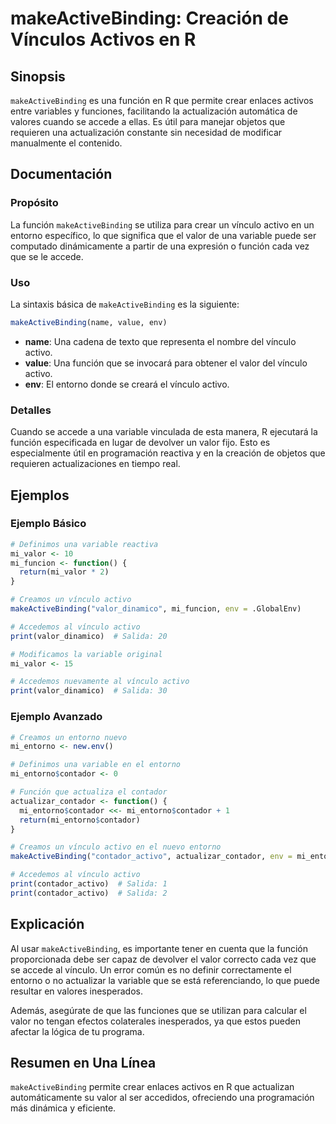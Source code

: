 <!--
Meta Description: # makeActiveBinding: Creación de Vínculos Activos en R ## Sinopsis `makeActiveBinding` es una función en R que permite crear enlaces activos entre var...
Meta Keywords: que, una, vínculo, makeactivebinding, activo
-->

# makeActiveBinding: Creación de Vínculos Activos en R

## Sinopsis
`makeActiveBinding` es una función en R que permite crear enlaces activos entre variables y funciones, facilitando la actualización automática de valores cuando se accede a ellas. Es útil para manejar objetos que requieren una actualización constante sin necesidad de modificar manualmente el contenido.

## Documentación
### Propósito
La función `makeActiveBinding` se utiliza para crear un vínculo activo en un entorno específico, lo que significa que el valor de una variable puede ser computado dinámicamente a partir de una expresión o función cada vez que se le accede.

### Uso
La sintaxis básica de `makeActiveBinding` es la siguiente:

```R
makeActiveBinding(name, value, env)
```

- **name**: Una cadena de texto que representa el nombre del vínculo activo.
- **value**: Una función que se invocará para obtener el valor del vínculo activo.
- **env**: El entorno donde se creará el vínculo activo.

### Detalles
Cuando se accede a una variable vinculada de esta manera, R ejecutará la función especificada en lugar de devolver un valor fijo. Esto es especialmente útil en programación reactiva y en la creación de objetos que requieren actualizaciones en tiempo real.

## Ejemplos
### Ejemplo Básico
```R
# Definimos una variable reactiva
mi_valor <- 10
mi_funcion <- function() {
  return(mi_valor * 2)
}

# Creamos un vínculo activo
makeActiveBinding("valor_dinamico", mi_funcion, env = .GlobalEnv)

# Accedemos al vínculo activo
print(valor_dinamico)  # Salida: 20

# Modificamos la variable original
mi_valor <- 15

# Accedemos nuevamente al vínculo activo
print(valor_dinamico)  # Salida: 30
```

### Ejemplo Avanzado
```R
# Creamos un entorno nuevo
mi_entorno <- new.env()

# Definimos una variable en el entorno
mi_entorno$contador <- 0

# Función que actualiza el contador
actualizar_contador <- function() {
  mi_entorno$contador <<- mi_entorno$contador + 1
  return(mi_entorno$contador)
}

# Creamos un vínculo activo en el nuevo entorno
makeActiveBinding("contador_activo", actualizar_contador, env = mi_entorno)

# Accedemos al vínculo activo
print(contador_activo)  # Salida: 1
print(contador_activo)  # Salida: 2
```

## Explicación
Al usar `makeActiveBinding`, es importante tener en cuenta que la función proporcionada debe ser capaz de devolver el valor correcto cada vez que se accede al vínculo. Un error común es no definir correctamente el entorno o no actualizar la variable que se está referenciando, lo que puede resultar en valores inesperados.

Además, asegúrate de que las funciones que se utilizan para calcular el valor no tengan efectos colaterales inesperados, ya que estos pueden afectar la lógica de tu programa.

## Resumen en Una Línea
`makeActiveBinding` permite crear enlaces activos en R que actualizan automáticamente su valor al ser accedidos, ofreciendo una programación más dinámica y eficiente.